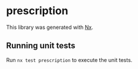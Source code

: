 # prescription

This library was generated with [Nx](https://nx.dev).

## Running unit tests

Run `nx test prescription` to execute the unit tests.

